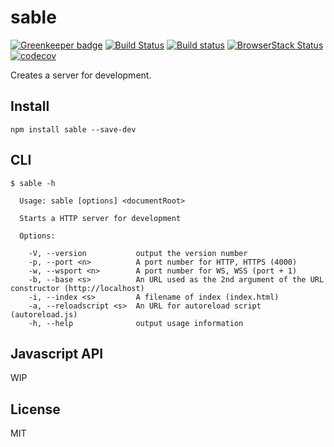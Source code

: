 # sable

[![Greenkeeper badge](https://badges.greenkeeper.io/kei-ito/sable.svg)](https://greenkeeper.io/)
[![Build Status](https://travis-ci.org/kei-ito/sable.svg?branch=master)](https://travis-ci.org/kei-ito/sable)
[![Build status](https://ci.appveyor.com/api/projects/status/github/kei-ito/sable?branch=master&svg=true)](https://ci.appveyor.com/project/kei-ito/sable/branch/master)
[![BrowserStack Status](https://www.browserstack.com/automate/badge.svg?badge_key=clRVWTBmQVdFcHNGaDFvMDlxanRoZllsMGN1RU9JNW1CRUtEVjkxQ2NMZz0tLUVMdFpUZnJKajltN0FSTWlJeXBCbVE9PQ==--046a5961a5e492a5b38e13d34a12a6ca2a8c1139)](https://www.browserstack.com/automate/public-build/clRVWTBmQVdFcHNGaDFvMDlxanRoZllsMGN1RU9JNW1CRUtEVjkxQ2NMZz0tLUVMdFpUZnJKajltN0FSTWlJeXBCbVE9PQ==--046a5961a5e492a5b38e13d34a12a6ca2a8c1139)
[![codecov](https://codecov.io/gh/kei-ito/sable/branch/master/graph/badge.svg)](https://codecov.io/gh/kei-ito/sable)

Creates a server for development.

## Install

```
npm install sable --save-dev
```

## CLI

```
$ sable -h

  Usage: sable [options] <documentRoot>

  Starts a HTTP server for development

  Options:

    -V, --version           output the version number
    -p, --port <n>          A port number for HTTP, HTTPS (4000)
    -w, --wsport <n>        A port number for WS, WSS (port + 1)
    -b, --base <s>          An URL used as the 2nd argument of the URL constructor (http://localhost)
    -i, --index <s>         A filename of index (index.html)
    -a, --reloadscript <s>  An URL for autoreload script (autoreload.js)
    -h, --help              output usage information
```

## Javascript API

WIP

## License

MIT
